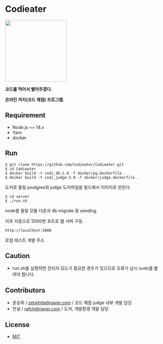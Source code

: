 # Codieater
<img width="200" src="https://user-images.githubusercontent.com/61981457/99392262-c83b0180-291e-11eb-9dae-cc07ab454bdf.jpg">

**코드를 먹어서 뱉어주겠다.**

**온라인 저지(코드 채점) 프로그램.**

## Requirement
- Node.js == 14.x
- Yarn
- docker

## Run
```
$ git clone https://github.com/Codieater/Codieater.git
$ cd Codieater
$ docker build -t codi_db:1.0 -f docker/pg.dockerfile .
$ docker build -t codi_judge:3.0 -f docker/judge.dockerfile .
```
도커로 돌릴 postgres와 judge 도커파일을 빌드해서 이미지로 만든다.


```
$ cd server
$ ./run.sh
```
node를 돌릴 모듈 다운과 db migrate 및 seeding.

이후 자동으로 5000번 포트로 웹 서버 구동.


```
http://localhost:5000
```
로컬 테스트 개발 주소

## Caution
- run.sh를 실행하면 관리자 모드가 필요한 경우가 있으므로 오류가 날시 sudo를 붙여야 합니다.

## Contributors
- 윤승희 / <zetwhite@naver.com> / 코드 채점 judge 내부 개발 담당
- 전설 / <rafch@naver.com> / 도커, 개발환경 개발 담당

## License
- [MIT](http://opensource.org/licenses/MIT)
